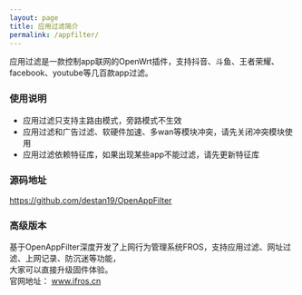 ```yaml
---
layout: page
title: 应用过滤简介
permalink: /appfilter/
---
```


应用过滤是一款控制app联网的OpenWrt插件，支持抖音、斗鱼、王者荣耀、facebook、youtube等几百款app过滤。

### 使用说明  
- 应用过滤只支持主路由模式，旁路模式不生效  
- 应用过滤和广告过滤、软硬件加速、多wan等模块冲突，请先关闭冲突模块使用  
- 应用过滤依赖特征库，如果出现某些app不能过滤，请先更新特征库  

### 源码地址  
https://github.com/destan19/OpenAppFilter 

### 高级版本
基于OpenAppFilter深度开发了上网行为管理系统FROS，支持应用过滤、网址过滤、上网记录、防沉迷等功能，  
大家可以直接升级固件体验。  
官网地址： www.ifros.cn



